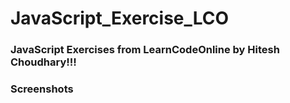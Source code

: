 # JavaScript_Exercise_LCO

### JavaScript Exercises from LearnCodeOnline by Hitesh Choudhary!!!


### Screenshots

